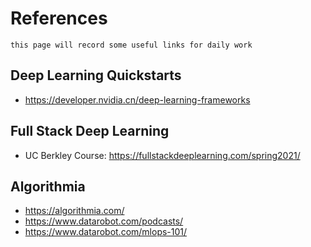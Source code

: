 # References
```
this page will record some useful links for daily work
```
## Deep Learning Quickstarts
- https://developer.nvidia.cn/deep-learning-frameworks

## Full Stack Deep Learning
- UC Berkley Course: https://fullstackdeeplearning.com/spring2021/


## Algorithmia 
- https://algorithmia.com/
- https://www.datarobot.com/podcasts/
- https://www.datarobot.com/mlops-101/
